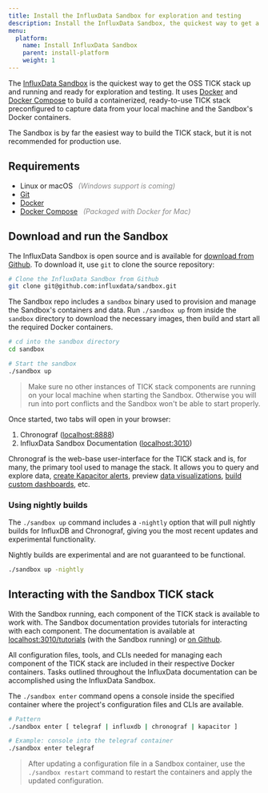 ```yaml
---
title: Install the InfluxData Sandbox for exploration and testing
description: Install the InfluxData Sandbox, the quickest way to get a TICK stack up and running and ready for exploration and testing.
menu:
  platform:
    name: Install InfluxData Sandbox
    parent: install-platform
    weight: 1
---
```


The [InfluxData Sandbox](https://github.com/influxdata/sandbox) is the quickest
way to get the OSS TICK stack up and running and ready for exploration and testing.
It uses [Docker](https://www.docker.com) and [Docker Compose](https://docs.docker.com/compose/overview/)
to build a containerized, ready-to-use TICK stack preconfigured to capture
data from your local machine and the Sandbox's Docker containers.

The Sandbox is by far the easiest way to build the TICK stack, but it is not recommended
for production use.

## Requirements
- Linux or macOS <em style="opacity:.5;margin-left:.5em;">(Windows support is coming)</em>
- [Git](https://git-scm.com/)
- [Docker](https://docs.docker.com/install/#supported-platforms)
- [Docker Compose](https://docs.docker.com/compose/install/)
<em style="opacity:.5;margin-left:.5em;">(Packaged with Docker for Mac)</em>

## Download and run the Sandbox
The InfluxData Sandbox is open source and is available for
[download from Github](https://github.com/influxdata/sandbox).
To download it, use `git` to clone the source repository:

```bash
# Clone the InfluxData Sandbox from Github
git clone git@github.com:influxdata/sandbox.git
```

The Sandbox repo includes a `sandbox` binary used to provision and manage the
Sandbox's containers and data. Run `./sandbox up` from inside the `sandbox` directory
to download the necessary images, then build and start all the required Docker containers.

```bash
# cd into the sandbox directory
cd sandbox

# Start the sandbox
./sandbox up
```

> Make sure no other instances of TICK stack components are running on your local
> machine when starting the Sandbox. Otherwise you will run into port conflicts
> and the Sandbox won't be able to start properly.

Once started, two tabs will open in your browser:

1. Chronograf ([localhost:8888](http://localhost:8888))
2. InfluxData Sandbox Documentation  ([localhost:3010](http://localhost:3010))

Chronograf is the web-base user-interface for the TICK stack and is, for many, the
primary tool used to manage the stack. It allows you to query and explore data,
[create Kapacitor alerts](/chronograf/v1.6/guides/create-alert-rules/),
preview [data visualizations](/chronograf/v1.6/guides/visualization-types/),
[build custom dashboards](/chronograf/v1.6/guides/create-a-dashboard/), etc.

### Using nightly builds
The `./sandbox up` command includes a `-nightly` option that will pull nightly
builds for InfluxDB and Chronograf, giving you the most recent updates and
experimental functionality.

<dt>
Nightly builds are experimental and are not guaranteed to be functional.
</dt>

```bash
./sandbox up -nightly
```

## Interacting with the Sandbox TICK stack
With the Sandbox running, each component of the TICK stack is available to work with.
The Sandbox documentation provides tutorials for interacting with each component.
The documentation is available at [localhost:3010/tutorials](http://localhost:3010/tutorials)
(with the Sandbox running) or [on Github](https://github.com/influxdata/sandbox/tree/master/documentation/static/tutorials).

All configuration files, tools, and CLIs needed for managing each component of the
TICK stack are included in their respective Docker containers.
Tasks outlined throughout the InfluxData documentation can be accomplished using
the InfluxData Sandbox.

The `./sandbox enter` command opens a console inside the specified container where
the project's configuration files and CLIs are available.

```bash
# Pattern
./sandbox enter [ telegraf | influxdb | chronograf | kapacitor ]

# Example: console into the telegraf container
./sandbox enter telegraf
```

> After updating a configuration file in a Sandbox container, use the `./sandbox restart`
> command to restart the containers and apply the updated configuration.

